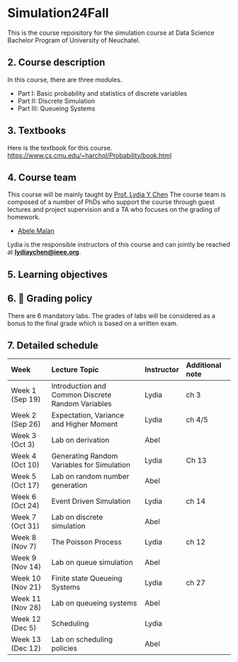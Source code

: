 # Simulation24Fall

This is the course repoisitory for the simulation course at Data Science Bachelor Program of University of Neuchatel.


##  2. <a name='Coursedescription'></a>Course description

In this course, there are three modules. 
- Part I: Basic probability and statistics of discrete variables
- Part II: Discrete Simulation
- Part III: Queueing Systems


##  3. <a name='Textbooks'></a>Textbooks
Here is the textbook for this course.
https://www.cs.cmu.edu/~harchol/Probability/book.html

##  4. <a name='Courseteam'></a>Course team

This course will be mainly taught by [Prof. Lydia Y Chen](https://lydiaychen.github.io/)  The course team is composed of a number of PhDs  who support the course through guest lectures and project supervision and a TA who focuses on the grading of homework. 

-  [Abele Malan](mailto:abele.malan@unine.ch)

Lydia is the responsible instructors of this course and can jointly be reached at **lydiaychen@ieee.org**.

##  5. <a name='Learningobjectives'></a>Learning objectives

##  6. <a name='dart:Gradingpolicy'></a>:dart: Grading policy

There are 6 mandatory labs. The grades of labs will be considered as a bonus to the final grade which is based on a written exam.

##  7. <a name='Detailedschedule'></a>Detailed schedule


**Week**|**Lecture Topic**|**Instructor**|**Additional note**
:-----|:-----|:-----|:-----
Week 1 (Sep 19) | Introduction and Common Discrete Random Variables | Lydia | ch 3
Week 2 (Sep 26) | Expectation, Variance and Higher Moment| Lydia| ch 4/5
Week 3 (Oct 3) | Lab on derivation| Abel | 
Week 4 (Oct 10) | Generating Random Variables for Simulation   | Lydia | Ch 13
Week 5 (Oct 17) | Lab on random number generation| Abel |
Week 6 (Oct 24) | Event Driven Simulation |Lydia | ch 14
Week 7 (Oct 31) | Lab on discrete simulation | Abel|
Week 8 (Nov 7) | The Poisson Process  | Lydia | ch 12
Week 9 (Nov 14) | Lab on queue simulation | Abel  | 
Week 10 (Nov 21) | Finite state Queueing Systems| Lydia | ch 27
Week 11 (Nov 28) | Lab on queueing systems | Abel |
Week 12 (Dec 5) | Scheduling | Lydia
Week 13 (Dec 12) | Lab on scheduling policies | Abel
